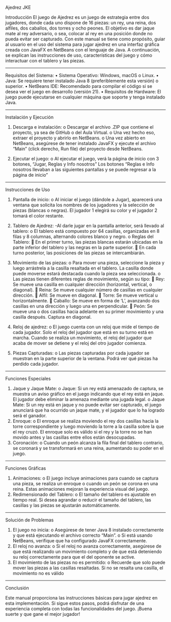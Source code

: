 Ajedrez JKE



Introducción
El juego de Ajedrez es un juego de estrategia entre dos jugadores, donde cada uno dispone de 16 piezas: un rey, una reina, dos alfiles, dos caballos, dos torres y ocho peones. El objetivo es dar jaque mate al rey adversario, o sea, colocar al rey en una posición donde no pueda evitar ser capturado.
Con este manual se tiene como propósito, guiar al usuario en el uso del sistema para jugar ajedrez en una interfaz gráfica creada con JavaFX en NetBeans con el lenguaje de Java. A continuación, se explican las instrucciones de uso, características del juego y cómo interactuar con el tablero y las piezas.



________________________________________
Requisitos del Sistema:
•	Sistema Operativo: Windows, macOS o Linux.
•	Java: Se requiere tener instalado Java 8 (preferiblemente esta versión) o superior.
•	NetBeans IDE: Recomendado para compilar el código si se desea ver el juego en desarrollo (versión 21).
•	Requisitos de Hardware: El juego puede ejecutarse en cualquier máquina que soporte y tenga instalado Java.




________________________________________
Instalación y Ejecución
1.	Descarga e instalación:
o	Descargar el archivo .ZIP que contiene el proyecto, ya sea de GitHub o del Aula Virtual.
o	Una vez hecho eso, extraer el proyecto y abrirlo en NetBeans.
o	Una vez abierto en NetBeans, asegúrese de tener instalado JavaFX y ejecute el archivo “Main” (click derecho, Run file) del proyecto desde NetBeans.

2.	Ejecutar el juego:
o	Al ejecutar el juego, verá la página de inicio con 3 botones, “Jugar, Reglas y Info nosotros” Los botones “Reglas e Info nosotros llevaban a las siguientes pantallas y se puede regresar a la página de inicio”




________________________________________
Instrucciones de Uso
1.	Pantalla de inicio:
o	Al iniciar el juego (dándole a Jugar), aparecerá una ventana que solicita los nombres de los jugadores y la selección de piezas (blancas o negras). El jugador 1 elegirá su color y el jugador 2 tomará el color restante.


2.	Tablero de Ajedrez:
-Al darle jugar en la pantalla anterior, será llevado al tablero:
o	El tablero está compuesto por 64 casillas, organizadas en 8 filas y 8 columnas, alternando colores blanco y negro.
o	Reglas del Tablero:
	En el primer turno, las piezas blancas estarán ubicadas en la parte inferior del tablero y las negras en la parte superior.
	En cada turno posterior, las posiciones de las piezas se intercambiarán.
3.	Movimiento de las piezas:
o	Para mover una pieza, seleccione la pieza y luego arrástrela a la casilla resaltada en el tablero. La casilla donde puede moverse estará destacada cuando la pieza sea seleccionada.
o	Las piezas tienen diferentes reglas de movimiento, según su tipo:
	Rey: Se mueve una casilla en cualquier dirección (horizontal, vertical, o diagonal).
	Reina: Se mueve cualquier número de casillas en cualquier dirección.
	Alfil: Se mueve en diagonal.
	Torre: Se mueve vertical u horizontalmente.
	Caballo: Se mueve en forma de ‘L’, avanzando dos casillas en una dirección y luego una en perpendicular.
	Peón: Se mueve una o dos casillas hacia adelante en su primer movimiento y una casilla después. Captura en diagonal.
4.	Reloj de ajedrez:
o	El juego cuenta con un reloj que mide el tiempo de cada jugador. Solo el reloj del jugador que está en su turno está en marcha. Cuando se realiza un movimiento, el reloj del jugador que acaba de mover se detiene y el reloj del otro jugador comienza.
5.	Piezas Capturadas:
o	Las piezas capturadas por cada jugador se muestran en la parte superior de la ventana. Podrá ver qué piezas ha perdido cada jugador.



________________________________________
Funciones Especiales

1.	Jaque y Jaque Mate:
o	Jaque: Si un rey está amenazado de captura, se muestra un aviso gráfico en el juego indicando que el rey está en jaque. El jugador debe eliminar la amenaza mediante una jugada legal.
o	Jaque Mate: Si un rey está en jaque y no puede evitar ser capturado, el juego anunciará que ha ocurrido un jaque mate, y el jugador que lo ha logrado será el ganador.
2.	Enroque:
o	El enroque se realiza moviendo el rey dos casillas hacia la torre correspondiente y luego moviendo la torre a la casilla sobre la que el rey cruzó. El enroque solo es válido si el rey y la torre no se han movido antes y las casillas entre ellos están desocupadas.
3.	Coronación:
o	Cuando un peón alcanza la fila final del tablero contrario, se coronará y se transformará en una reina, aumentando su poder en el juego.


________________________________________
Funciones Gráficas

1.	Animaciones:
o	El juego incluye animaciones para cuando se captura una pieza, se realiza un enroque o cuando un peón se corona en una reina. Estas animaciones mejoran la experiencia visual del juego.
2.	Redimensionado del Tablero:
o	El tamaño del tablero es ajustable en tiempo real. Si desea agrandar o reducir el tamaño del tablero, las casillas y las piezas se ajustarán automáticamente.


________________________________________
Solución de Problemas

1.	El juego no inicia:
o	Asegúrese de tener Java 8 instalado correctamente y que está ejecutando el archivo correcto “Main”.
o	Si está usando NetBeans, verifique que ha configurado JavaFX correctamente.
2.	El reloj no avanza:
o	Si el reloj no avanza correctamente, asegúrese de que está realizando un movimiento completo y de que está deteniendo su reloj correctamente para que el del oponente se active.
3.	El movimiento de las piezas no es permitido:
o	Recuerde que solo puede mover las piezas a las casillas resaltadas. Si no se resalta una casilla, el movimiento no es válido


________________________________________
Conclusión

Este manual proporciona las instrucciones básicas para jugar ajedrez en esta implementación. Si sigue estos pasos, podrá disfrutar de una experiencia completa con todas las funcionalidades del juego. ¡Buena suerte y que gane el mejor jugador!


